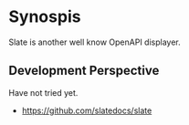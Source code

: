 # Synospis #

Slate is another well know OpenAPI displayer.



## Development Perspective ##

Have not tried yet.

- https://github.com/slatedocs/slate


